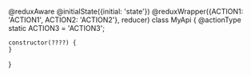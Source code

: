 ﻿@reduxAware
@initialState({initial: 'state'})
@reduxWrapper({ACTION1: 'ACTION1', ACTION2: 'ACTION2'}, reducer)
class MyApi {
	@actionType
	static ACTION3 = 'ACTION3';

	constructor(????) {
	}
}